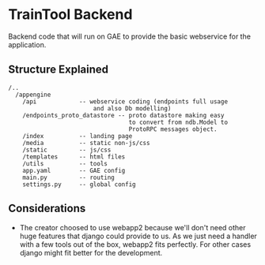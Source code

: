 TrainTool Backend
===

Backend code that will run on GAE to provide the basic webservice for the application.


Structure Explained
---
```
/..
  /appengine
    /api            -- webservice coding (endpoints full usage
                        and also Db modelling)
    /endpoints_proto_datastore -- proto datastore making easy
                                  to convert from ndb.Model to
                                  ProtoRPC messages object.
    /index          -- landing page
    /media          -- static non-js/css
    /static         -- js/css
    /templates      -- html files
    /utils          -- tools
    app.yaml        -- GAE config
    main.py         -- routing
    settings.py     -- global config
``` 


Considerations
---
- The creator choosed to use webapp2 because we'll don't need other huge features that django could provide to us. As we just need a handler with a few tools out of the box, webapp2 fits perfectly. For other cases django might fit better for the development.